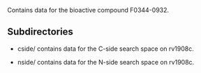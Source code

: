 Contains data for the bioactive compound F0344-0932.

## Subdirectories

- cside/ contains data for the C-side search space on rv1908c.

- nside/ contains data for the N-side search space on rv1908c.

